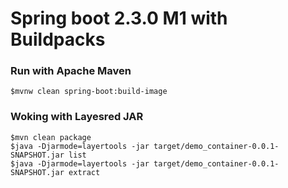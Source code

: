 # Spring boot 2.3.0 M1 with Buildpacks

### Run with Apache Maven
```
$mvnw clean spring-boot:build-image
```

### Woking with Layesred JAR
```
$mvn clean package
$java -Djarmode=layertools -jar target/demo_container-0.0.1-SNAPSHOT.jar list
$java -Djarmode=layertools -jar target/demo_container-0.0.1-SNAPSHOT.jar extract
```
